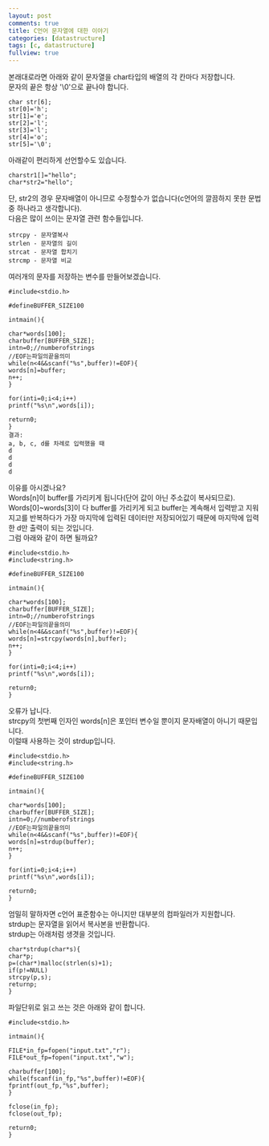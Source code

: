 ```yaml
---
layout: post
comments: true
title: C언어 문자열에 대한 이야기
categories: [datastructure]
tags: [c, datastructure]
fullview: true
---
```


본래대로라면 아래와 같이 문자열을 char타입의 배열의 각 칸마다 저장합니다.  
문자의 끝은 항상 '\0'으로 끝나야 합니다.  

```
char str[6];
str[0]='h';
str[1]='e';
str[2]='l';
str[3]='l';
str[4]='o';
str[5]='\0';
```

아래같이 편리하게 선언할수도 있습니다.  

```
charstr1[]="hello";
char*str2="hello";
```

단, str2의 경우 문자배열이 아니므로 수정할수가 없습니다(c언어의 깔끔하지 못한 문법중 하나라고 생각합니다).  
다음은 많이 쓰이는 문자열 관련 함수들입니다.  

```
strcpy - 문자열복사
strlen - 문자열의 길이
strcat - 문자열 합치기
strcmp - 문자열 비교
```

여러개의 문자를 저장하는 변수를 만들어보겠습니다.  

```
#include<stdio.h>

#defineBUFFER_SIZE100

intmain(){

char*words[100];
charbuffer[BUFFER_SIZE];
intn=0;//numberofstrings
//EOF는파일의끝을의미
while(n<4&&scanf("%s",buffer)!=EOF){
words[n]=buffer;
n++;
}

for(inti=0;i<4;i++)
printf("%s\n",words[i]);

return0;
}
결과:
a, b, c, d를 차례로 입력했을 때
d
d
d
d
```

이유를 아시겠나요?  
Words[n]이 buffer를 가리키게 됩니다(단어 값이 아닌 주소값이 복사되므로).  
Words[0]~words[3]이 다 buffer를 가리키게 되고 buffer는 계속해서 입력받고 지워지고를 반복하다가 가장 마지막에 입력된 데이터만 저장되어있기 때문에 마지막에 입력한 d만 출력이 되는 것입니다.  
그럼 아래와 같이 하면 될까요?  

```
#include<stdio.h>
#include<string.h>

#defineBUFFER_SIZE100

intmain(){

char*words[100];
charbuffer[BUFFER_SIZE];
intn=0;//numberofstrings
//EOF는파일의끝을의미
while(n<4&&scanf("%s",buffer)!=EOF){
words[n]=strcpy(words[n],buffer);
n++;
}

for(inti=0;i<4;i++)
printf("%s\n",words[i]);

return0;
}

```

오류가 납니다.  
strcpy의 첫번째 인자인 words[n]은 포인터 변수일 뿐이지 문자배열이 아니기 때문입니다.  
이럴때 사용하는 것이 strdup입니다.  

```
#include<stdio.h>
#include<string.h>

#defineBUFFER_SIZE100

intmain(){

char*words[100];
charbuffer[BUFFER_SIZE];
intn=0;//numberofstrings
//EOF는파일의끝을의미
while(n<4&&scanf("%s",buffer)!=EOF){
words[n]=strdup(buffer);
n++;
}

for(inti=0;i<4;i++)
printf("%s\n",words[i]);

return0;
}
```

엄밀히 말하자면 c언어 표준함수는 아니지만 대부분의 컴파일러가 지원합니다.  
strdup는 문자열을 읽어서 복사본을 반환합니다.  
strdup는 아래처럼 생겻을 것입니다.  

```
char*strdup(char*s){
char*p;
p=(char*)malloc(strlen(s)+1);
if(p!=NULL)
strcpy(p,s);
returnp;
}
```

파일단위로 읽고 쓰는 것은 아래와 같이 합니다.

```
#include<stdio.h>

intmain(){

FILE*in_fp=fopen("input.txt","r");
FILE*out_fp=fopen("input.txt","w");

charbuffer[100];
while(fscanf(in_fp,"%s",buffer)!=EOF){
fprintf(out_fp,"%s",buffer);
}

fclose(in_fp);
fclose(out_fp);

return0;
}
```
